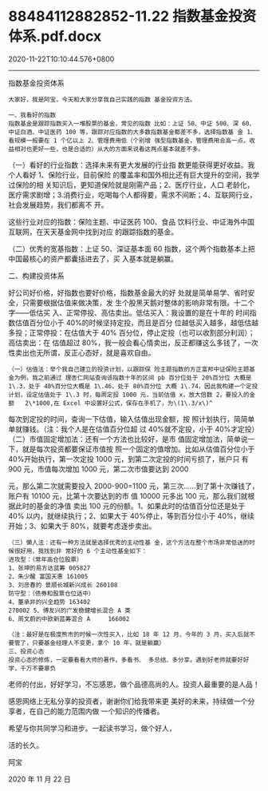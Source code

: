 # 88484112882852-11.22 指数基金投资体系.pdf.docx

2020-11-22T10:10:44.576+0800

----

指数基金投资体系

	大家好，我是阿宝，今天和大家分享我自己实践的指数 基金投资方法。

	一、我看好的指数   
	指数基金是跟踪指数买入一堆股票的基金，常见的指数 比如：上证 50、中证 500、深 60、中证白酒、中证医药 100 等，跟踪对应指数的大多数指数基金都差不多，选择指数基 金 1、看规模一般要在 1 个亿以上 2、管理费用低（个别增 强型指数基金，管理费用会高一点，收益相对也更好一些，也是合适的）从大的方面来说看这两点基本就差不多。

（一）看好的行业指数：选择未来有更大发展的行业指 数更能获得更好收益。我个人看好 1、保险行业，目前保险 的覆盖率和国外相比还有巨大提升的空间，我学过保险的相 关知识后，更知道保险就是刚需产品；2、医疗行业，人口 老龄化，医疗需求剧增；3\.消费行业，吃喝每个人都得要，需求不间断；4、互联网行业，社会发展趋势，我们都离不 开。

这些行业对应的指数：保险主题、中证医药 100、食品 饮料行业、中证海外中国互联网，在天天基金网中找到对应 的跟踪指数的基金。

（二）优秀的宽基指数：上证 50、深证基本面 60 指数，这个两个指数基本上把中国最核心的资产都囊括进去了，买 入基本就是躺赢。

二、构建投资体系

好公司好价格，好指数也要好价格，指数基金最大的好 处就是简单易学、省时安全，只需要根据估值来做决策，发 生个股黑天鹅对整体的影响非常有限。十二个字——低估买 入、正常停投、高估卖出。低估买入：我设置的是在十年的 时间指数估值百分位小于 40%的时候坚持定投，而且是百分 位越低买入越多，越低估越多投；正常停投：在估值大于 40% 百分位，停止定投（也可以收割部分利润）；高估卖出：在 估值超过 80%，我一般会看心情卖出，反正都赚这么多钱了，一次性卖出也无所谓，反正心态好，就是喜欢自由。

	（一）估值法：举个我自己建立的投资计划，以跟踪保 险主题指数的方正富邦中证保险主题基金为例，我之前通过 理杏仁网站查询该指数十年的区间 pb 百分位处于 20%百分位 大概是 1\.3，处于 40%百分位大概是 1\.46，处于 80%百分位 大概 1\.74，因此我构建一个定投计划，设定估值处于 1\.3 时，每周定投 1000 元，当前估值 x，放大倍数 2，要投入的金额 	2\*1000,在 Excel 中设置好公式，保存在手机了，为\(1\.3/x\)^   
每次到定投的时间，查询一下估值，输入估值出现金额，按 照计划执行，简简单单就赚钱。（注：我个人是在估值百分位超 过 40%就不定投，小于 40%才定投）  
	（二）市值固定增加法：还有一个方法也比较好，是市 值固定增加法，简单说一下，就是每次投资都要保证市值按 照一个固定的值增加。比如从估值百分位小于 40%开始执行，第一次定投 1000 元，到第二次定投的时间亏损了，账户只 有 900 元，市值每次增加 1000 元，第二次市值要达到 2000

元，那么第二次就需要投入 2000\-900=1100 元，第三次……到了第十次赚钱了，账户有 10100 元，比第十次要达到的市 值 10000 元多出 100 元，那么我们就根据此时的基金的净值 卖出 100 元的份额。1、如果此时的估值百分位还是处于 40% 以内，就继续执行；2、如果大于 40%停止，等到百分位小于 40%，继续开始；3、如果大于 80%，就要考虑逐步卖出。

	（三）懒人法：还有一种方法就是选择优秀的主动性基 金，这个方法在整个市场非常低迷的时候很好用，我找到非 常好的 6 个主动性基金如下：  
	进攻型：（常年高仓位股票）  
	1、张坤的易方达蓝筹 005827   
	2、朱少醒 富国天惠 161005   
	3、刘彦春的 景顺长城新兴成长 260108   
	防守型：（债券和股票仓位适中）  
	4、董承非的兴全趋势 163402   
	270002 5、傅友兴的广发稳健增长混合 A 类   
	6、周文蔚的中欧新蓝筹混合 A 	166002

	（注：最好是在极度熊市的时候一次性买入，比如 18 年 12 月、今年的 3 月，买入后就不要管了，只要基金经理人不变更，拿个 10 年，就是躺赢）  
	三、投资心态   
	投资心态的修炼，一定要看看大师的著作，多看书、	多总结、多分享。遇到好老师就要好好学，千万不要辜负

老师的付出，好好学习，不忘感恩，做个品德高尚的人。投资人最重要的是人品！

感恩网络上无私分享的投资者，谢谢你们给我带来更 美好的未来，持续做一个分享者，在自己的能力范围内做 一个知识的传播者。

希望与你共同学习和进步。一起读书学习，做个好人，

活的长久。

阿宝

2020 年 11 月 22 日

